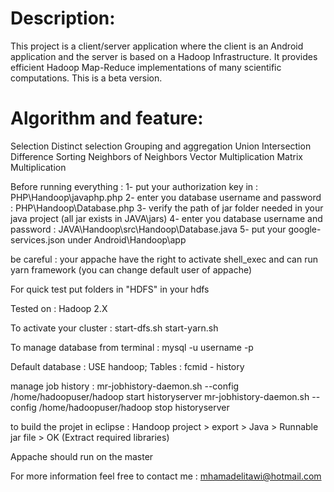 Description: 
============
This project is a client/server application where the client is an Android application and the server is based on a Hadoop Infrastructure. It provides efficient Hadoop Map-Reduce implementations of many scientific computations.
This is a beta version.


Algorithm and feature: 
======================
Selection
Distinct selection
Grouping and aggregation
Union
Intersection
Difference 
Sorting
Neighbors of Neighbors
Vector Multiplication
Matrix Multiplication



Before running everything : 
1- put your authorization key in : PHP\Handoop\javaphp.php
2- enter you database username and password : PHP\Handoop\Database.php
3- verify the path of jar folder needed in your java project (all jar exists in JAVA\jars)
4- enter you database username and password : JAVA\Handoop\src\Handoop\Database.java
5- put your google-services.json under Android\Handoop\app

be careful : your appache have the right to activate shell_exec and can run yarn framework (you can change default user of appache)

For quick test put folders in "HDFS" in your hdfs

Tested on : 
Hadoop 2.X

To activate your cluster : 
start-dfs.sh
start-yarn.sh


To manage database from terminal : 
mysql -u username -p


Default database : 
USE handoop;
Tables : fcmid - history


manage job history : 
mr-jobhistory-daemon.sh --config /home/hadoopuser/hadoop start historyserver
mr-jobhistory-daemon.sh --config /home/hadoopuser/hadoop stop historyserver


to build the projet in eclipse :
Handoop project >  export >  Java > Runnable jar file > OK  (Extract required libraries)


Appache should run on the master

For more information feel free to contact me : mhamadelitawi@hotmail.com 
